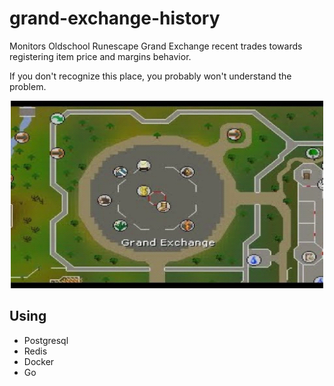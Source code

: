 # grand-exchange-history

Monitors Oldschool Runescape Grand Exchange recent trades towards registering item price and margins behavior.

If you don't recognize this place, you probably won't understand the problem.

<p align="center">
<img width="500" height="300" src="https://github.com/suduaya/grand-exchange-history/blob/master/images/ge.png?raw=true"/>
</p>

## Using
- Postgresql
- Redis
- Docker
- Go
